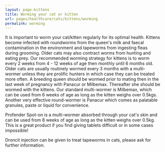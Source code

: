 ```yaml
---
layout: page-kittens
title: Worming your cat or kitten
url: pages/healthcare/cats/kittens/worming
permalink: worming
---
```


It is important to worm your cat/kitten regularly for its optimal health. Kittens become infected with roundworms from the queen's milk and faecal contamination in the environment and tapeworms from ingesting fleas during grooming. Older cats may also contract worms from hunting and eating prey. Our recommended worming strategy for kittens is to worm every 2 weeks from 4 - 12 weeks of age then monthly until 6 months old. Older cats are usually routinely wormed every 3 months with a multi-wormer unless they are prolific hunters in which case they can be treated more often. A breeding queen should be wormed prior to mating then in the last week of pregnancy with Panacur or Milbemax. Thereafter she should be wormed with the kittens. Our standard multi-wormer is Milbemax, which can be used from 6 weeks of age as long as the kitten weighs over 0.5kgs. Another very effective round-wormer is Panacur which comes as palatable granules, paste or liquid for convenience.

Profender Spot-on is a multi-wormer absorbed through your cat's skin and can be used from 8 weeks of age as long as the kitten weighs over 0.5kg. This is a great product if you find giving tablets difficult or in some cases impossible!

Droncit injection can be given to treat tapeworms in cats, please ask for further information.
